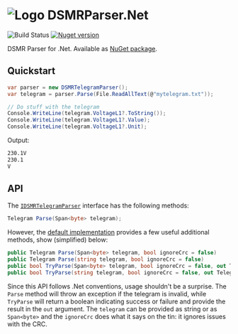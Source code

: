 # ![Logo](https://raw.githubusercontent.com/RobThree/DSMRParser.Net/main/DSMRParser/dsmr_logo_24x24.png) DSMRParser.Net

![Build Status](https://img.shields.io/github/actions/workflow/status/RobThree/DSMRParser.Net/test.yml?branch=main&style=flat-square) [![Nuget version](https://img.shields.io/nuget/v/DSMRParser.Net.svg?style=flat-square)](https://www.nuget.org/packages/DSMRParser.Net/)


DSMR Parser for .Net. Available as [NuGet package](https://www.nuget.org/packages/DSMRParser.Net).

## Quickstart

```c#
var parser = new DSMRTelegramParser();
var telegram = parser.Parse(File.ReadAllText(@"mytelegram.txt"));

// Do stuff with the telegram
Console.WriteLine(telegram.VoltageL1?.ToString());
Console.WriteLine(telegram.VoltageL1?.Value);
Console.WriteLine(telegram.VoltageL1?.Unit);
```

Output:

```cmd
230.1V
230.1
V
```

## API

The [`IDSMRTelegramParser`](DSMRParser/IDSMRTelegramParser.cs) interface has the following methods:
```c#
Telegram Parse(Span<byte> telegram);
```
However, the [default implementation](DSMRParser/DSMRTelegramParser.cs) provides a few useful additional methods, show (simplified) below:
```c#
public Telegram Parse(Span<byte> telegram, bool ignoreCrc = false)
public Telegram Parse(string telegram, bool ignoreCrc = false)
public bool TryParse(Span<byte> telegram, bool ignoreCrc = false, out Telegram? result) 
public bool TryParse(string telegram, bool ignoreCrc = false, out Telegram? result)
```

Since this API follows .Net conventions, usage shouldn't be a surprise. The `Parse` method will throw an exception if the telegram is invalid, while `TryParse` will return a boolean indicating success or failure and provide the result in the `out` argument. The `telegram` can be provided as string or as `Span<byte>` and the `ignoreCrc` does what it says on the tin: it ignores issues with the CRC.